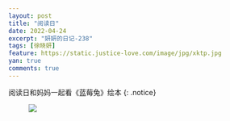```yaml
---
layout: post
title: "阅读日"
date: 2022-04-24
excerpt: "妍妍的日记-238"
tags: [徐晓妍]
feature: https://static.justice-love.com/image/jpg/xktp.jpg
yan: true
comments: true
---
```

阅读日和妈妈一起看《蓝莓兔》绘本
{: .notice}
<figure>
    <img src="{{ site.staticUrl }}/yanyan/image/yueduri.jpeg" />
</figure>
